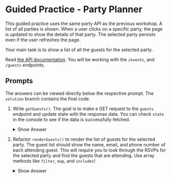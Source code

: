 # Guided Practice - Party Planner

This guided practice uses the same party API as the previous workshop. A list of all parties is shown. When a user clicks on a specific party, the page is updated to show the details of that party. The selected party persists even if the user refreshes the page.

Your main task is to show a list of all the guests for the selected party.

Read [the API documentation](https://fsa-crud-2aa9294fe819.herokuapp.com/api/). You will be working with the `/events`, and `/guests` endpoints.

## Prompts

The answers can be viewed directly below the respective prompt. The `solution` branch contains the final code.

1. Write `getGuests()`. The goal is to make a GET request to the `guests` endpoint and update state with the response data. You can check `state` in the console to see if the data is successfully fetched.

   <details>
   <summary>Show Answer</summary>

   ```js
   async function getGuests() {
     try {
       const response = await fetch(API + "/guests");
       const json = await response.json();
       state.guests = json.data;
     } catch (error) {
       console.error(error);
     }
   }
   ```

   </details>

2. Refactor `renderGuests()` to render the list of guests for the selected party. The guest list should show the name, email, and phone number of each attending guest. This will require you to look through the RSVPs for the selected party and find the guests that are attending. Use array methods like `filter`, `map`, and `includes`!

   <details>
   <summary>Show Answer</summary>

   ```js
   function renderGuests() {
     $guests.hidden = false;

     // Get guests for the current party
     const rsvps = state.rsvps.filter(
       (rsvp) => rsvp.eventId === state.event.id
     );
     const guestIds = rsvps.map((rsvp) => rsvp.guestId);
     const guests = state.guests.filter((guest) => guestIds.includes(guest.id));

     if (!guests.length) {
       $guestList.innerHTML = "<li>No guests yet!</li>";
       return;
     }

     const guestList = guests.map((guest) => {
       const guestInfo = document.createElement("li");
       guestInfo.innerHTML = `
         <span>${guest.name}</span>
         <span>${guest.email}</span>
         <span>${guest.phone}</span>
       `;
       return guestInfo;
     });

     $guestList.replaceChildren(...guestList);
   }
   ```

   </details>
